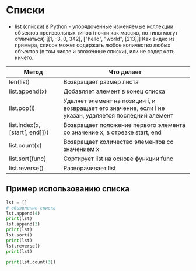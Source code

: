 # Списки 
- list (списки) в Python - упорядоченные изменяемые коллекции объектов произвольных типов (почти как массив, но типы могут отличаться) [[1, -3, 0, 342], ["hello", "world", [213]]]
Как видно из примера, список может содержать любое количество любых объектов (в том числе и вложенные списки), или не содержать ничего.

| Метод  | Что делает  |
|---|---|
| len(list)  | Возвращает размер листа |
| list.append(x)  | Добавляет элемент в конец списка |
| list.pop(i)  | Удаляет элемент на позиции i, и возвращает его значение, если i не указан, удаляется последний элемент  |
| list.index(x, [start[, end]])) | Возвращает положение первого элемента со значение x, в отрезке start, end |
| list.count(x)  | Возвращает количество элементов со значением x  |
| list.sort(func)  | Сортирует list на основе функции func|
| list.reverse()  | Разворачивает list |

## Пример использованию списка

```python
lst = []
# объявление списка
lst.append(4)
print(lst)
lst.append(3)
print(lst)
lst.sort()
print(lst)
lst.reverse()
print(lst)

print(lst.count(3))
```